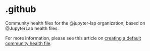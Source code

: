 # .github

Community health files for the @jupyter-lsp organization, based on @JupyterLab health files.

For more information, please see this article on [creating a default community health file](https://help.github.com/en/articles/creating-a-default-community-health-file-for-your-organization).
